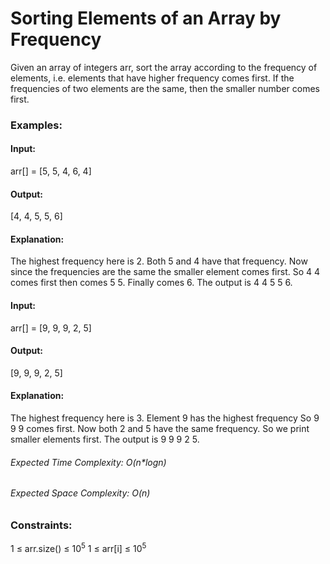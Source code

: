 # Sorting Elements of an Array by Frequency
Given an array of integers arr, sort the array according to the frequency of elements, i.e. elements that have higher frequency comes first. If the frequencies of two elements are the same, then the smaller number comes first.

### Examples:
#### Input:
arr[] = [5, 5, 4, 6, 4]
#### Output:
[4, 4, 5, 5, 6]
#### Explanation:
The highest frequency here is 2. Both 5 and 4 have that frequency. Now since the frequencies are the same the smaller element comes first. So 4 4 comes first then comes 5 5. Finally comes 6. The output is 4 4 5 5 6.

#### Input:
arr[] = [9, 9, 9, 2, 5]
#### Output:
[9, 9, 9, 2, 5]
#### Explanation:
The highest frequency here is 3. Element 9 has the highest frequency So 9 9 9 comes first. Now both 2 and 5 have the same frequency. So we print smaller elements first. The output is 9 9 9 2 5.

###### Expected Time Complexity: O(n*logn)
###### Expected Space Complexity: O(n)

### Constraints:
1 ≤ arr.size() ≤ $`10^5`$
1 ≤ arr[i] ≤ $`10^5`$

